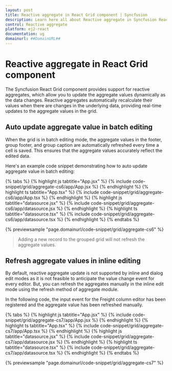 ```yaml
---
layout: post
title: Reactive aggregate in React Grid component | Syncfusion
description: Learn here all about Reactive aggregate in Syncfusion React Grid component of Syncfusion Essential JS 2 and more.
control: Reactive aggregate 
platform: ej2-react
documentation: ug
domainurl: ##DomainURL##
---
```


# Reactive aggregate in React Grid component

The Syncfusion React Grid component provides support for reactive aggregates, which allow you to update the aggregate values dynamically as the data changes. Reactive aggregates automatically recalculate their values when there are changes in the underlying data, providing real-time updates to the aggregate values in the grid.

## Auto update aggregate value in batch editing

When the grid is in batch editing mode, the aggregate values in the footer, group footer, and group caption are automatically refreshed every time a cell is saved. This ensures that the aggregate values accurately reflect the edited data.

Here's an example code snippet demonstrating how to auto update aggregate value in batch editing:

{% tabs %}
{% highlight js tabtitle="App.jsx" %}
{% include code-snippet/grid/aggregate-cs6/app/App.jsx %}
{% endhighlight %}
{% highlight ts tabtitle="App.tsx" %}
{% include code-snippet/grid/aggregate-cs6/app/App.tsx %}
{% endhighlight %}
{% highlight js tabtitle="datasource.jsx" %}
{% include code-snippet/grid/aggregate-cs6/app/datasource.jsx %}
{% endhighlight %}
{% highlight ts tabtitle="datasource.tsx" %}
{% include code-snippet/grid/aggregate-cs6/app/datasource.tsx %}
{% endhighlight %}
{% endtabs %}

 {% previewsample "page.domainurl/code-snippet/grid/aggregate-cs6" %}

> Adding a new record to the grouped grid will not refresh the aggregate values.

## Refresh aggregate values in inline editing

By default, reactive aggregate update is not supported by inline and dialog edit modes as it is not feasible to anticipate the value change event for every editor. But, you can refresh the aggregates manually in the inline edit mode using the refresh method of aggregate module.

In the following code, the input event for the Freight column editor has been registered and the aggregate value has been refreshed manually.

{% tabs %}
{% highlight js tabtitle="App.jsx" %}
{% include code-snippet/grid/aggregate-cs7/app/App.jsx %}
{% endhighlight %}
{% highlight ts tabtitle="App.tsx" %}
{% include code-snippet/grid/aggregate-cs7/app/App.tsx %}
{% endhighlight %}
{% highlight js tabtitle="datasource.jsx" %}
{% include code-snippet/grid/aggregate-cs7/app/datasource.jsx %}
{% endhighlight %}
{% highlight ts tabtitle="datasource.tsx" %}
{% include code-snippet/grid/aggregate-cs7/app/datasource.tsx %}
{% endhighlight %}
{% endtabs %}

 {% previewsample "page.domainurl/code-snippet/grid/aggregate-cs7" %}